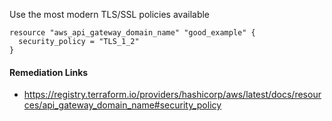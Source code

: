 
Use the most modern TLS/SSL policies available

```hcl
resource "aws_api_gateway_domain_name" "good_example" {
  security_policy = "TLS_1_2"
}
```

#### Remediation Links
 - https://registry.terraform.io/providers/hashicorp/aws/latest/docs/resources/api_gateway_domain_name#security_policy

